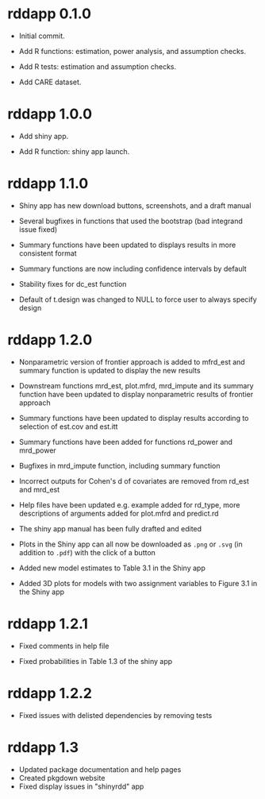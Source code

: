 # rddapp 0.1.0

- Initial commit.

- Add R functions: estimation, power analysis, and assumption checks.

- Add R tests: estimation and assumption checks.

- Add CARE dataset.

# rddapp 1.0.0

- Add shiny app.

- Add R function: shiny app launch.

# rddapp 1.1.0

- Shiny app has new download buttons, screenshots, and a draft manual

- Several bugfixes in functions that used the bootstrap (bad integrand issue fixed)

- Summary functions have been updated to displays results in more consistent format

- Summary functions are now including confidence intervals by default

- Stability fixes for dc_est function

- Default of t.design was changed to NULL to force user to always specify design

# rddapp 1.2.0

- Nonparametric version of frontier approach is added to mfrd_est and summary function is updated to display the new results

- Downstream functions mrd_est, plot.mfrd, mrd_impute and its summary function have been updated to display nonparametric results of frontier approach

- Summary functions have been updated to display results according to selection of est.cov and est.itt

- Summary functions have been added for functions rd_power and mrd_power

- Bugfixes in mrd_impute function, including summary function

- Incorrect outputs for Cohen's d of covariates are removed from rd_est and mrd_est

- Help files have been updated e.g. example added for rd_type, more descriptions of arguments added for plot.mfrd and predict.rd

- The shiny app manual has been fully drafted and edited

- Plots in the Shiny app can all now be downloaded as `.png` or `.svg` (in addition to `.pdf`) with the click of a button

- Added new model estimates to Table 3.1 in the Shiny app

- Added 3D plots for models with two assignment variables to Figure 3.1 in the Shiny app

# rddapp 1.2.1

- Fixed comments in help file

- Fixed probabilities in Table 1.3 of the shiny app

# rddapp 1.2.2

- Fixed issues with delisted dependencies by removing tests

# rddapp 1.3

- Updated package documentation and help pages
- Created pkgdown website
- Fixed display issues in "shinyrdd" app
